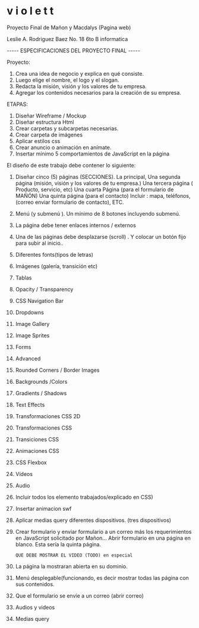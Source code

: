 # v i o l e t t
Proyecto Final de Mañon y Macdalys (Pagina web)

Leslie A. Rodriguez Baez
No. 18
6to B informatica


----- ESPECIFICACIONES DEL PROYECTO FINAL -----

Proyecto:
1) Crea una idea de negocio y explica en qué consiste.
2) Luego elige el nombre, el logo y el slogan. 
3) Redacta la misión, visión y los valores de tu empresa.
4) Agregar los contenidos necesarios para la creación de su empresa.

ETAPAS:
1) Diseñar Wireframe / Mockup
2) Diseñar estructura Html
3) Crear carpetas y subcarpetas necesarias.
5) Crear carpeta de imágenes
6) Aplicar estilos css
7) Crear anuncio o animación en anímate. 
8) Insertar mínimo 5 comportamientos  de JavaScript en la página 

El diseño de este trabajo debe contener lo siguiente:

1) Diseñar cinco (5) páginas (SECCIONES).
  La principal,
  Una segunda página (misión, visión y los valores de tu empresa.)
  Una tercera página ( Producto, servicio, etc) 
  Una cuarta Página (para el formulario de MAÑÓN)
  Una quinta página  (para el contacto) Incluir : mapa, teléfonos, (correo enviar formulario de contacto), ETC.

2) Menú (y submenú ). Un mínimo de 8 botones incluyendo submenú.
3) La página debe tener enlaces internos / externos
4) Una de las páginas debe desplazarse (scroll) . Y colocar un botón fijo para subir  al inicio.. 
5) Diferentes fonts(tipos de letras)
6) Imágenes (galería, transición etc)
7) Tablas
8) Opacity / Transparency
9) CSS Navigation Bar  
10) Dropdowns 
11) Image Gallery 
12) Image Sprites 
13) Forms  
14) Advanced 
15) Rounded Corners / Border Images
16) Backgrounds /Colors  
17) Gradients / Shadows
18) Text Effects 
19) Transformaciones CSS 2D 
20) Transformaciones CSS 
21) Transiciones CSS
22) Animaciones CSS
23) CSS Flexbox
24) Vídeos
25) Audio
26) Incluir todos los elemento trabajados/explicado en CSS)                                              
27) Insertar animacion swf
28) Aplicar medias query diferentes dispositivos. (tres dispositivos) 
29) Crear formulario y enviar formulario a un correo más los requerimientos en JavaScript solicitado por Mañon... Abrir formulario en una página en blanco. Esta sería la quinta página.

		
		QUE DEBE MOSTRAR EL VIDEO (TODO) en especial
1) La página la mostraran abierta en su dominio.
2) Menú desplegable(funcionando, es decir mostrar todas las página con sus contenidos.
3) Que el formulario se envíe a un correo (abrir correo)
4) Audios y videos
5) Medias query

